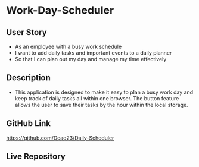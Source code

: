 # Work-Day-Scheduler
## User Story
- As an employee with a busy work schedule
- I want to add daily tasks and important events to a daily planner
- So that I can plan out my day and manage my time effectively

## Description
- This application is designed to make it easy to plan a busy work day and keep track of daily tasks all within one browser. The button feature allows the user to save their tasks by the hour within the local storage.

## GitHub Link
https://github.com/Dcao23/Daily-Scheduler

## Live Repository
